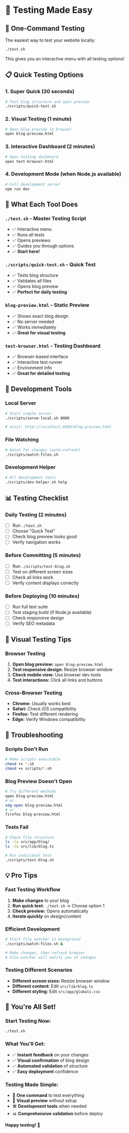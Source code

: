 # 🧪 Testing Made Easy

## 🚀 **One-Command Testing**

The easiest way to test your website locally:

```bash
./test.sh
```

This gives you an interactive menu with all testing options!

## 📋 **Quick Testing Options**

### **1. Super Quick (30 seconds)**
```bash
# Test blog structure and open preview
./scripts/quick-test.sh
```

### **2. Visual Testing (1 minute)**
```bash
# Open blog preview in browser
open blog-preview.html
```

### **3. Interactive Dashboard (2 minutes)**
```bash
# Open testing dashboard
open test-browser.html
```

### **4. Development Mode (when Node.js available)**
```bash
# Full development server
npm run dev
```

## 🎯 **What Each Tool Does**

### **`./test.sh` - Master Testing Script**
- ✅ Interactive menu
- ✅ Runs all tests
- ✅ Opens previews
- ✅ Guides you through options
- ✅ **Start here!**

### **`./scripts/quick-test.sh` - Quick Test**
- ✅ Tests blog structure
- ✅ Validates all files
- ✅ Opens blog preview
- ✅ **Perfect for daily testing**

### **`blog-preview.html` - Static Preview**
- ✅ Shows exact blog design
- ✅ No server needed
- ✅ Works immediately
- ✅ **Great for visual testing**

### **`test-browser.html` - Testing Dashboard**
- ✅ Browser-based interface
- ✅ Interactive test runner
- ✅ Environment info
- ✅ **Great for detailed testing**

## 🔧 **Development Tools**

### **Local Server**
```bash
# Start simple server
./scripts/serve-local.sh 8080

# Visit: http://localhost:8080/blog-preview.html
```

### **File Watching**
```bash
# Watch for changes (auto-refresh)
./scripts/watch-files.sh
```

### **Development Helper**
```bash
# All development tools
./scripts/dev-helper.sh help
```

## 📊 **Testing Checklist**

### **Daily Testing (2 minutes)**
- [ ] Run `./test.sh`
- [ ] Choose "Quick Test"
- [ ] Check blog preview looks good
- [ ] Verify navigation works

### **Before Committing (5 minutes)**
- [ ] Run `./scripts/test-blog.sh`
- [ ] Test on different screen sizes
- [ ] Check all links work
- [ ] Verify content displays correctly

### **Before Deploying (10 minutes)**
- [ ] Run full test suite
- [ ] Test staging build (if Node.js available)
- [ ] Check responsive design
- [ ] Verify SEO metadata

## 🎨 **Visual Testing Tips**

### **Browser Testing**
1. **Open blog preview:** `open blog-preview.html`
2. **Test responsive design:** Resize browser window
3. **Check mobile view:** Use browser dev tools
4. **Test interactions:** Click all links and buttons

### **Cross-Browser Testing**
- **Chrome:** Usually works best
- **Safari:** Check iOS compatibility
- **Firefox:** Test different rendering
- **Edge:** Verify Windows compatibility

## 🚨 **Troubleshooting**

### **Scripts Don't Run**
```bash
# Make scripts executable
chmod +x *.sh
chmod +x scripts/*.sh
```

### **Blog Preview Doesn't Open**
```bash
# Try different methods
open blog-preview.html
# or
xdg-open blog-preview.html
# or
firefox blog-preview.html
```

### **Tests Fail**
```bash
# Check file structure
ls -la src/app/blog/
ls -la src/lib/blog.ts

# Run individual test
./scripts/test-blog.sh
```

## 💡 **Pro Tips**

### **Fast Testing Workflow**
1. **Make changes** to your blog
2. **Run quick test:** `./test.sh` → Choose option 1
3. **Check preview:** Opens automatically
4. **Iterate quickly** on design/content

### **Efficient Development**
```bash
# Start file watcher in background
./scripts/watch-files.sh &

# Make changes, then refresh browser
# File watcher will notify you of changes
```

### **Testing Different Scenarios**
- **Different screen sizes:** Resize browser window
- **Different content:** Edit `src/lib/blog.ts`
- **Different styling:** Edit `src/app/globals.css`

## 🎉 **You're All Set!**

### **Start Testing Now:**
```bash
./test.sh
```

### **What You'll Get:**
- ✅ **Instant feedback** on your changes
- ✅ **Visual confirmation** of blog design
- ✅ **Automated validation** of structure
- ✅ **Easy deployment** confidence

### **Testing Made Simple:**
- 🚀 **One command** to test everything
- 👀 **Visual preview** without setup
- 🛠️ **Development tools** when needed
- 📊 **Comprehensive validation** before deploy

**Happy testing!** 🎉
